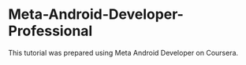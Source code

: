 # Meta-Android-Developer-Professional
This tutorial was prepared using Meta Android Developer on Coursera.
